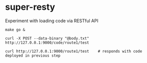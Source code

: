 super-resty
===========

Experiment with loading code via RESTful API

```
make go &

curl -X POST --data-binary "@body.txt" http://127.0.0.1:9000/code/route1/test

curl http://127.0.0.1:9000/route1/test    # responds with code deployed in previous step
